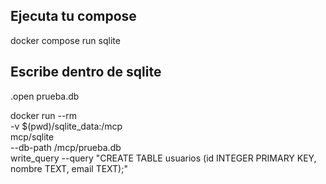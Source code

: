 
## Ejecuta tu compose
docker compose run sqlite

## Escribe dentro de sqlite
.open prueba.db

docker run --rm \
  -v $(pwd)/sqlite_data:/mcp \
  mcp/sqlite \
  --db-path /mcp/prueba.db \
  write_query --query "CREATE TABLE usuarios (id INTEGER PRIMARY KEY, nombre TEXT, email TEXT);"
